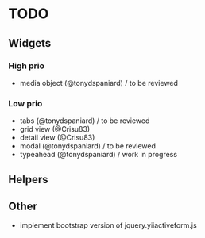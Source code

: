 TODO
====

## Widgets

### High prio

 - media object (@tonydspaniard) / to be reviewed

### Low prio

 - tabs (@tonydspaniard) / to be reviewed
 - grid view (@Crisu83)
 - detail view (@Crisu83)
 - modal (@tonydspaniard) / to be reviewed
 - typeahead (@tonydspaniard) / work in progress

## Helpers

## Other

 - implement bootstrap version of jquery.yiiactiveform.js